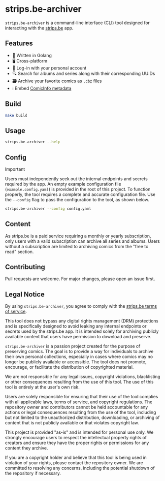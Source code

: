 # strips.be-archiver

`strips.be-archiver` is a command-line interface (CLI) tool designed for interacting with
the [strips.be](https://strips.be/) app.

## Features

- 🚀 Written in Golang
- 🖥️ Cross-platform
- 🔑 Log-in with your personal account
- 🔍 Search for albums and series along with their corresponding UUIDs
- 🗃️ Archive your favorite comics as `.cbz` files
- ℹ️ Embed [ComicInfo metadata](https://anansi-project.github.io/docs/comicinfo/intro)

## Build

```bash
make build
```

## Usage

```bash
strips.be-archiver --help
```

## Config

> [!IMPORTANT]
> Users must independently seek out the internal endpoints and secrets required by the app.
> An empty example configuration file (`example.config.yaml`) is provided in the root of this project.
> To function properly, the tool requires a complete and accurate configuration file.
> Use the `--config` flag to pass the configuration to the tool, as shown below.

```bash
strips.be-archiver --config config.yaml
```

## Content

As strips.be is a paid service requiring a monthly or yearly subscription, only users with a valid subscription can
archive all series and albums.
Users without a subscription are limited to archiving comics from the "free to read" section.

## Contributing

Pull requests are welcome. For major changes, please open an issue first.

## Legal Notice

By using `strips.be-archiver`, you agree to comply with
the [strips.be terms of service](https://strips.be/algemene-gebruiks-en-verkoopvoorwaarden-strips-be/).

This tool does not bypass any digital rights management (DRM) protections and is specifically designed to avoid leaking
any internal endpoints or secrets used by the strips.be app. It is intended solely for archiving publicly available
content that users have permission to download and preserve.

`strips.be-archiver` is a passion project created for the purpose of preserving comics. The goal is
to provide a way for individuals to archive their own personal collections, especially in cases where comics may no
longer be publicly available or accessible. The tool does not promote, encourage, or facilitate the distribution of
copyrighted material.

We are not responsible for any legal issues, copyright violations, blacklisting or other consequences resulting from the
use of this
tool. The use of this tool is entirely at the user's own risk.

Users are solely responsible for ensuring that their use of the tool complies with all applicable laws, terms of
service, and copyright regulations. The repository owner and contributors cannot be held accountable for any actions or
legal consequences resulting from the use of the tool, including but not limited to the unauthorized distribution,
downloading, or archiving of content that is not publicly available or that violates copyright law.

This project is provided "as-is" and is intended for personal use only. We strongly encourage users to respect the
intellectual property rights of creators and ensure they have the proper rights or permissions for any content they
archive.

If you are a copyright holder and believe that this tool is being used in violation of your rights, please contact the
repository owner. We are committed to resolving any concerns, including the potential shutdown of the repository if
necessary.